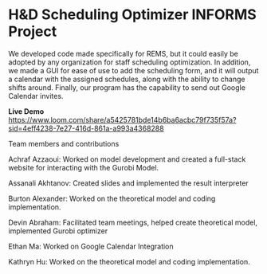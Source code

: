 # H&D Scheduling Optimizer INFORMS Project

We developed code made specifically for REMS, but it could easily be adopted by any organization for staff scheduling optimization. In addition, we made a GUI for ease of use to add the
scheduling form, and it will output a calendar with the assigned schedules, along with the ability to change shifts around. Finally, our program has the capability to send out Google Calendar invites.

**Live Demo**
https://www.loom.com/share/a5425781bde14b6ba6acbc79f735f57a?sid=4eff4238-7e27-416d-861a-a993a4368288


Team members and contributions

Achraf Azzaoui: Worked on model development and created a full-stack website for interacting with the Gurobi Model.

Assanali Akhtanov: Created slides and implemented the result interpreter

Burton Alexander: Worked on the theoretical model and coding implementation.  

Devin Abraham: Facilitated team meetings, helped create theoretical model, implemented Gurobi optimizer

Ethan Ma: Worked on Google Calendar Integration

Kathryn Hu: Worked on the theoretical model and coding implementation.
